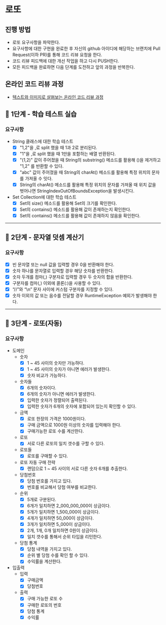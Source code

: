 # 로또

## 진행 방법

* 로또 요구사항을 파악한다.
* 요구사항에 대한 구현을 완료한 후 자신의 github 아이디에 해당하는 브랜치에 Pull Request(이하 PR)를 통해 코드 리뷰 요청을 한다.
* 코드 리뷰 피드백에 대한 개선 작업을 하고 다시 PUSH한다.
* 모든 피드백을 완료하면 다음 단계를 도전하고 앞의 과정을 반복한다.

## 온라인 코드 리뷰 과정

* [텍스트와 이미지로 살펴보는 온라인 코드 리뷰 과정](https://github.com/next-step/nextstep-docs/tree/master/codereview)

## 🚀 1단계 - 학습 테스트 실습

### 요구사항

- String 클래스에 대한 학습 테스트
    - [x] "1,2"을 ,로 split 했을 때 1과 2로 분리된다.
    - [x] "1"을 ,로 split 했을 때 1만을 포함하는 배열 반환된다.
    - [x] "(1,2)" 값이 주어졌을 때 String의 substring() 메소드를 활용해 ()을 제거하고 "1,2" 를 반환할 수 있다.
    - [x] "abc" 값이 주어졌을 때 String의 charAt() 메소드를 활용해 특정 위치의 문자를 가져올 수 잇다.
    - [x] String의 charAt() 메소드를 활용해 특정 위치의 문자를 가져올 때 위치 값을 벗어나면 StringIndexOutOfBoundsException을 발생시킨다.
- Set Collection에 대한 학습 테스트
    - [x] Set의 size() 메소드를 활용해 Set의 크기를 확인한다.
    - [x] Set의 contains() 메소드를 활용해 값이 존재하는지 확인한다.
    - [x] Set의 contains() 메소드를 활용해 값이 존재하지 않음을 확인한다.

---

## 🚀 2단계 - 문자열 덧셈 계산기

### 요구사항

- [x] 빈 문자열 또는 null 값을 입력할 경우 0을 반환해야 한다.
- [x] 숫자 하나를 문자열로 입력할 경우 해당 숫자를 반환한다.
- [x] 숫자 두개를 컴마(,) 구분자로 입력할 경우 두 숫자의 합을 반환한다.
- [x] 구분자를 컴마(,) 이외에 콜론(:)을 사용할 수 있다.
- [x] “//”와 “\n” 문자 사이에 커스텀 구분자를 지정할 수 있다.
- [x] 숫자 이외의 값 또는 음수를 전달할 경우 RuntimeException 예외가 발생해야 한다.

---
## 🚀 3단계 - 로또(자동)

### 요구사항

- 도메인
  - 숫자
    - [x] 1 ~ 45 사이의 숫자만 가능하다.
    - [x] 1 ~ 45 사이의 숫자가 아니면 에러가 발생한다.
    - [x] 숫자 비교가 가능하다.
  - 숫자들
    - [x] 6개의 숫자이다.
    - [x] 6개의 숫자가 아니면 에러가 발생한다.
    - [x] 입력한 숫자가 정렬되어 출력된다.
    - [x] 입력한 숫자가 6개의 숫자에 포함되어 있는지 확인할 수 있다.
  - 금액
    - [x] 로또 한장의 가격은 1000원이다.
    - [x] 구매 금액으로 1000원 이상의 숫자를 입력해야 한다.
    - [x] 구매가능한 로또 수를 계산한다.
  - 로또
    - [x] 서로 다른 로또의 일치 갯수를 구할 수 있다.
  - 로또들
    - [x] 로또를 구매할 수 있다.
  - 로또 자동 구매 전략
    - [x] 랜덤으로 1 ~ 45 사이의 서로 다른 숫자 6개를 추출한다.
  - 당첨번호
     - [x] 당첨 번호를 가지고 있다.
     - [x] 번호를 비교해서 당첨 여부를 비교한다.
  - 순위
     - [x] 5개로 구분된다.
     - [x] 6개가 일치하면 2_000_000_000이 상금이다. 
     - [x] 5개가 일치하면 1_500_000이 상금이다. 
     - [x] 4개가 일치하면 50_000이 상금이다. 
     - [x] 3개가 일치하면 5_000이 상금이다. 
     - [x] 2개, 1개, 0개 일치하면 0원이 상금이다. 
     - [x] 일치 갯수를 통해서 순위 타입을 리턴한다.
  - 당첨 통계 
    - [x] 당첨 내역을 가지고 있다.
    - [x] 순위 별 당첨 수를 확인 할 수 있다.
    - [x] 수익률을 계산한다.
- 입출력
  - 입력
    - [x] 구매금액
    - [x] 당첨번호
  - 출력
    - [x] 구매 가능한 로또 수
    - [x] 구매한 로또의 번호
    - [x] 당첨 통계
    - [x] 수익률
